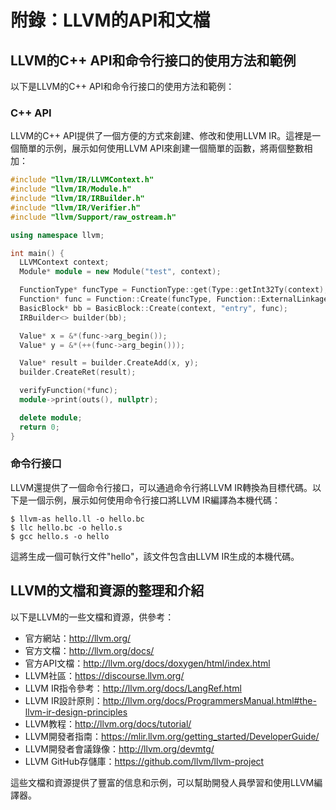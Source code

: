 # 附錄：LLVM的API和文檔

## LLVM的C++ API和命令行接口的使用方法和範例

以下是LLVM的C++ API和命令行接口的使用方法和範例：

### C++ API
LLVM的C++ API提供了一個方便的方式來創建、修改和使用LLVM IR。這裡是一個簡單的示例，展示如何使用LLVM API來創建一個簡單的函數，將兩個整數相加：

```cpp
#include "llvm/IR/LLVMContext.h"
#include "llvm/IR/Module.h"
#include "llvm/IR/IRBuilder.h"
#include "llvm/IR/Verifier.h"
#include "llvm/Support/raw_ostream.h"

using namespace llvm;

int main() {
  LLVMContext context;
  Module* module = new Module("test", context);

  FunctionType* funcType = FunctionType::get(Type::getInt32Ty(context), {Type::getInt32Ty(context), Type::getInt32Ty(context)}, false);
  Function* func = Function::Create(funcType, Function::ExternalLinkage, "add", module);
  BasicBlock* bb = BasicBlock::Create(context, "entry", func);
  IRBuilder<> builder(bb);

  Value* x = &*(func->arg_begin());
  Value* y = &*(++(func->arg_begin()));

  Value* result = builder.CreateAdd(x, y);
  builder.CreateRet(result);

  verifyFunction(*func);
  module->print(outs(), nullptr);

  delete module;
  return 0;
}

```

### 命令行接口

LLVM還提供了一個命令行接口，可以通過命令行將LLVM IR轉換為目標代碼。以下是一個示例，展示如何使用命令行接口將LLVM IR編譯為本機代碼：

```
$ llvm-as hello.ll -o hello.bc
$ llc hello.bc -o hello.s
$ gcc hello.s -o hello

```

這將生成一個可執行文件"hello"，該文件包含由LLVM IR生成的本機代碼。

## LLVM的文檔和資源的整理和介紹

以下是LLVM的一些文檔和資源，供參考：

* 官方網站：http://llvm.org/
* 官方文檔：http://llvm.org/docs/
* 官方API文檔：http://llvm.org/docs/doxygen/html/index.html
* LLVM社區：https://discourse.llvm.org/
* LLVM IR指令參考：http://llvm.org/docs/LangRef.html
* LLVM IR設計原則：http://llvm.org/docs/ProgrammersManual.html#the-llvm-ir-design-principles
* LLVM教程：http://llvm.org/docs/tutorial/
* LLVM開發者指南：https://mlir.llvm.org/getting_started/DeveloperGuide/
* LLVM開發者會議錄像：http://llvm.org/devmtg/
* LLVM GitHub存儲庫：https://github.com/llvm/llvm-project


這些文檔和資源提供了豐富的信息和示例，可以幫助開發人員學習和使用LLVM編譯器。
